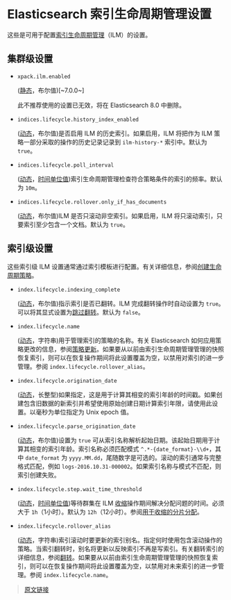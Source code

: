 # Elasticsearch 索引生命周期管理设置

这些是可用于配置[索引生命周期管理](/data_management/ILM_manage_the_index_lifecycle.html)（ILM）的设置。

## 集群级设置

- `xpack.ilm.enabled`

  ([静态](/set_up_elasticsearch/configuring_elasticsearch)，布尔值)[~7.0.0~]

  此不推荐使用的设置已无效，将在 Elasticsearch 8.0 中删除。

- `indices.lifecycle.history_index_enabled`

  ([动态](/set_up_elasticsearch/configuring_elasticsearch)，布尔值)是否启用 ILM 的历史索引。如果启用，ILM 将把作为 ILM 策略一部分采取的操作的历史记录记录到 `ilm-history-*` 索引中。默认为 `true`。

- `indices.lifecycle.poll_interval`

  ([动态](/set_up_elasticsearch/configuring_elasticsearch)，[时间单位值](/rest_apis/api_conventions.html#时间单位))索引生命周期管理检查符合策略条件的索引的频率。默认为 `10m`。

- `indices.lifecycle.rollover.only_if_has_documents`

  ([动态](/set_up_elasticsearch/configuring_elasticsearch)，布尔值)ILM 是否只滚动非空索引。如果启用，ILM 将只滚动索引，只要索引至少包含一个文档。默认为 `true`。

## 索引级设置

这些索引级 ILM 设置通常通过索引模板进行配置。有关详细信息，参阅[创建生命周期策略](/data_management/tutorial_automate_rollover.html#创建生命周期策略)。

- `index.lifecycle.indexing_complete`

  ([动态](/set_up_elasticsearch/configuring_elasticsearch)，布尔值)指示索引是否已翻转。ILM 完成翻转操作时自动设置为 `true`。可以将其显式设置为[跳过翻转](/data_management/skip_rollover.html)。默认为 `false`。

- `index.lifecycle.name`

  ([动态](/set_up_elasticsearch/configuring_elasticsearch)，字符串)用于管理索引的策略的名称。有关 Elasticsearch 如何应用策略更改的信息，参阅[策略更新](/data_management/concepts/policy_updates.html)。如果要从以前由索引生命周期管理管理的快照恢复索引，则可以在恢复操作期间将此设置覆盖为空，以禁用对索引的进一步管理。参阅 `index.lifecycle.rollover_alias`。

- `index.lifecycle.origination_date`

  ([动态](/set_up_elasticsearch/configuring_elasticsearch)，长整型)如果指定，这是用于计算其相变的索引年龄的时间戳。如果创建包含旧数据的新索引并希望使用原始创建日期计算索引年限，请使用此设置。以毫秒为单位指定为 Unix epoch 值。

- `index.lifecycle.parse_origination_date`

  ([动态](/set_up_elasticsearch/configuring_elasticsearch)，布尔值)设置为 `true` 可从索引名称解析起始日期。该起始日期用于计算其相变的索引年龄。索引名称必须匹配模式 `^.*-{date_format}-\\d+`，其中 `date_format` 为 `yyyy.MM.dd`，尾随数字是可选的。滚动的索引通常与完整格式匹配，例如 `logs-2016.10.31-000002`。如果索引名称与模式不匹配，则索引创建失败。

- `index.lifecycle.step.wait_time_threshold`

  ([动态](/set_up_elasticsearch/configuring_elasticsearch)，[时间单位值](/rest_apis/api_conventions.html#时间单位))等待群集在 ILM [收缩](/data_management/index_lifecycle_actions/shrink.html)操作期间解决分配问题的时间。必须大于 `1h`（1小时）。默认为 `12h`（12小时）。参阅[用于收缩的分片分配](/data_management/index_lifecycle_actions/shrink.html#用于收缩的分片分配)。

- `index.lifecycle.rollover_alias`

  ([动态](/set_up_elasticsearch/configuring_elasticsearch)，字符串)索引滚动时要更新的索引别名。指定何时使用包含滚动操作的策略。当索引翻转时，别名将更新以反映索引不再是写索引。有关翻转索引的详细信息，参阅[翻转](/data_management/concepts/rollover.html)。如果要从以前由索引生命周期管理管理的快照恢复索引，则可以在恢复操作期间将此设置覆盖为空，以禁用对未来索引的进一步管理。参阅 `index.lifecycle.name`。

> [原文链接](https://www.elastic.co/guide/en/elasticsearch/reference/current/ilm-settings.html)
